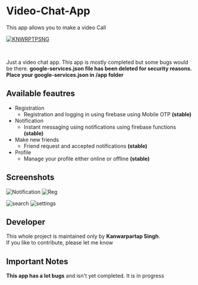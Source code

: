 # Video-Chat-App
This app allows you to make a video Call

[![KNWRPTPSNG](https://forthebadge.com/images/badges/built-by-developers.svg)](https://kanwarpartapsingh.com)

<br>

Just a video chat app. This app is mostly completed but some bugs would be there.
**google-services.json file has been deleted for security reasons. Place your google-services.json in /app folder**

## Available feautres

* Registration
  - Registration and logging in using firebase using Mobile OTP **(stable)**
* Notification
  - Instant messaging using notifications using firebase functions **(stable)**
* Make new friends
  - Friend request and accepted notifications **(stable)**
* Profile
  - Manage your profile either online or offline **(stable)**

## Screenshots

![Notification](https://user-images.githubusercontent.com/39325207/75339236-25d17e80-58b6-11ea-91f9-b29be9860361.jpg)
![Reg](https://user-images.githubusercontent.com/39325207/75339239-279b4200-58b6-11ea-8cbb-c7b1703bff75.jpg)
  
![search](https://user-images.githubusercontent.com/39325207/75339245-2833d880-58b6-11ea-926e-0b27a0b245a8.jpg)
![settings](https://user-images.githubusercontent.com/39325207/75339250-29650580-58b6-11ea-8cbe-247b9e767a3a.jpg)


## Developer

This whole project is maintained only by **Kanwarpartap Singh**.<br>
If you like to contribute, please let me know


## Important Notes
**This app has a lot bugs** and isn't yet completed. It is in progress
